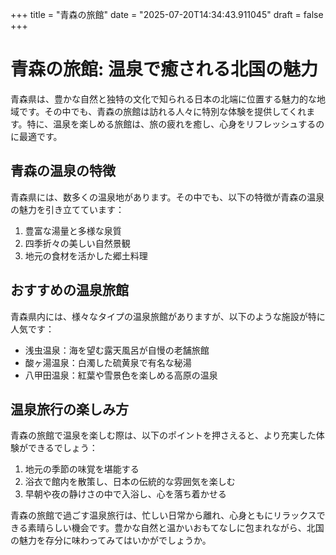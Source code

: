 +++
title = "青森の旅館"
date = "2025-07-20T14:34:43.911045"
draft = false
+++

# 青森の旅館: 温泉で癒される北国の魅力

青森県は、豊かな自然と独特の文化で知られる日本の北端に位置する魅力的な地域です。その中でも、青森の旅館は訪れる人々に特別な体験を提供してくれます。特に、温泉を楽しめる旅館は、旅の疲れを癒し、心身をリフレッシュするのに最適です。

## 青森の温泉の特徴

青森県には、数多くの温泉地があります。その中でも、以下の特徴が青森の温泉の魅力を引き立てています：

1. 豊富な湯量と多様な泉質
2. 四季折々の美しい自然景観
3. 地元の食材を活かした郷土料理

## おすすめの温泉旅館

青森県内には、様々なタイプの温泉旅館がありますが、以下のような施設が特に人気です：

- 浅虫温泉：海を望む露天風呂が自慢の老舗旅館
- 酸ヶ湯温泉：白濁した硫黄泉で有名な秘湯
- 八甲田温泉：紅葉や雪景色を楽しめる高原の温泉

## 温泉旅行の楽しみ方

青森の旅館で温泉を楽しむ際は、以下のポイントを押さえると、より充実した体験ができるでしょう：

1. 地元の季節の味覚を堪能する
2. 浴衣で館内を散策し、日本の伝統的な雰囲気を楽しむ
3. 早朝や夜の静けさの中で入浴し、心を落ち着かせる

青森の旅館で過ごす温泉旅行は、忙しい日常から離れ、心身ともにリラックスできる素晴らしい機会です。豊かな自然と温かいおもてなしに包まれながら、北国の魅力を存分に味わってみてはいかがでしょうか。
